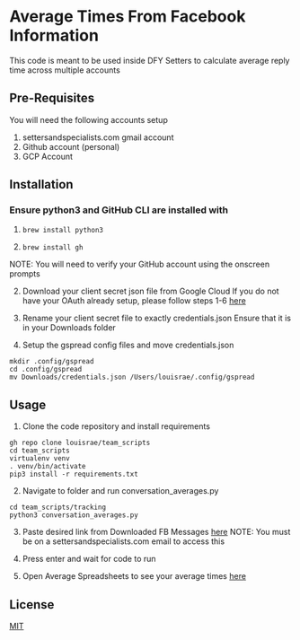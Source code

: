 # Average Times From Facebook Information

This code is meant to be used inside DFY Setters to calculate average reply time across multiple accounts

## Pre-Requisites

You will need the following accounts setup
1. settersandspecialists.com gmail account
2. Github account (personal)
3. GCP Account

## Installation

### Ensure python3 and GitHub CLI are installed with

1. ```brew install python3 ```

2. ```brew install gh ```

NOTE: You will need to verify your GitHub account using the onscreen prompts

2. Download your client secret json file from Google Cloud
If you do not have your OAuth already setup, please follow steps 1-6 [here](https://docs.gspread.org/en/v4.0.1/oauth2.html#for-end-users-using-oauth-client-id)

3. Rename your client secret file to exactly credentials.json
Ensure that it is in your Downloads folder

4. Setup the gspread config files and move credentials.json

```console
mkdir .config/gspread
cd .config/gspread
mv Downloads/credentials.json /Users/louisrae/.config/gspread
```

## Usage
1. Clone the code repository and install requirements

```console
gh repo clone louisrae/team_scripts
cd team_scripts
virtualenv venv
. venv/bin/activate
pip3 install -r requirements.txt
```

2. Navigate to folder and run conversation_averages.py

```console
cd team_scripts/tracking
python3 conversation_averages.py
```

3. Paste desired link from Downloaded FB Messages [here](https://drive.google.com/drive/u/0/folders/1sAMiZQtCjCh7RNMJhnMedPmuHynONfAs)
NOTE: You must be on a settersandspecialists.com email to access this

4. Press enter and wait for code to run

5. Open Average Spreadsheets to see your average times [here](https://docs.google.com/spreadsheets/d/1XxCMbAsBuR8TYDEIgclfcgmpH_v6xVmKB4JmG8yRqs0/edit#gid=323658950)

## License
[MIT](https://choosealicense.com/licenses/mit/)
